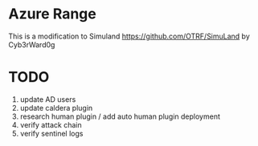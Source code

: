 # Azure Range

This is a modification to Simuland https://github.com/OTRF/SimuLand by Cyb3rWard0g

 # TODO
 1. update AD users
 2. update caldera plugin
 3. research human plugin / add auto human plugin deployment
 4. verify attack chain
 5. verify sentinel logs